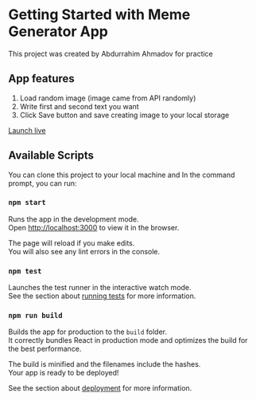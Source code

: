 # Getting Started with Meme Generator App

This project was created by Abdurrahim Ahmadov for practice

## App features

1. Load random image (image came from API randomly)
2. Write first and second text you want
3. Click Save button and save creating image to your local storage

[Launch live](https://ebdurrehm.github.io/memeapp/)

## Available Scripts
You can clone this project to your local machine and 
In the command prompt, you can run:

### `npm start`

Runs the app in the development mode.\
Open [http://localhost:3000](http://localhost:3000) to view it in the browser.

The page will reload if you make edits.\
You will also see any lint errors in the console.

### `npm test`

Launches the test runner in the interactive watch mode.\
See the section about [running tests](https://facebook.github.io/create-react-app/docs/running-tests) for more information.

### `npm run build`

Builds the app for production to the `build` folder.\
It correctly bundles React in production mode and optimizes the build for the best performance.

The build is minified and the filenames include the hashes.\
Your app is ready to be deployed!

See the section about [deployment](https://facebook.github.io/create-react-app/docs/deployment) for more information.





